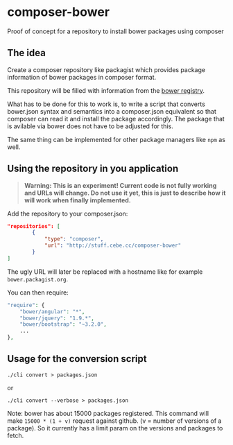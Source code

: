 composer-bower
==============

Proof of concept for a repository to install bower packages using composer


The idea
--------

Create a composer repository like packagist which provides package information of bower packages in composer format.

This repository will be filled with information from the [bower registry][].

What has to be done for this to work is, to write a script that converts bower.json syntax and semantics into a composer.json equivalent
so that composer can read it and install the package accordingly. The package that is avilable via bower does not have to be adjusted for
this.

The same thing can be implemented for other package managers like `npm` as well.

[bower registry]: http://bower.io/search/


Using the repository in you application
---------------------------------------

> **Warning: This is an experiment! Current code is not fully working and URLs will change. Do not use it yet, this is just to describe how
> it will work when finally implemented.**

Add the repository to your composer.json:

```json
"repositories": [
        {
            "type": "composer",
            "url": "http://stuff.cebe.cc/composer-bower"
        }
]
```

The ugly URL will later be replaced with a hostname like for example `bower.packagist.org`.

You can then require:

```php
"require": {
    "bower/angular": "*",
    "bower/jquery": "1.9.*",
    "bower/bootstrap": "~3.2.0",
    ...
},
```


Usage for the conversion script
-----

```
./cli convert > packages.json
```

or

```
./cli convert --verbose > packages.json
```

Note: bower has about 15000 packages registered. This command will make `15000 * (1 + v)` request against github. (v = number of versions of a package). So it currently has a limit param on the versions and packages to fetch.

